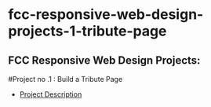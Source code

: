 # fcc-responsive-web-design-projects-1-tribute-page
## FCC Responsive Web Design Projects:

#Project no .1 : Build a Tribute Page
- [Project Description](https://www.freecodecamp.org/learn/responsive-web-design/responsive-web-design-projects/build-a-tribute-page)



